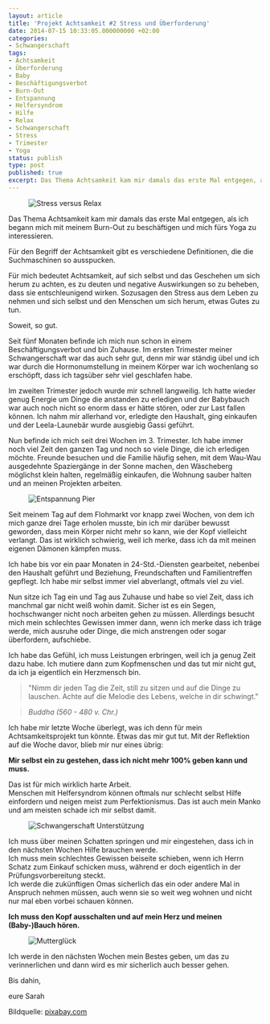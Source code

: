 ```yaml
---
layout: article
title: 'Projekt Achtsamkeit #2 Stress und Überforderung'
date: 2014-07-15 10:33:05.000000000 +02:00
categories:
- Schwangerschaft
tags:
- Achtsamkeit
- Überforderung
- Baby
- Beschäftigungsverbot
- Burn-Out
- Entspannung
- Helfersyndrom
- Hilfe
- Relax
- Schwangerschaft
- Stress
- Trimester
- Yoga
status: publish
type: post
published: true
excerpt: Das Thema Achtsamkeit kam mir damals das erste Mal entgegen, als ich begann mich mit meinem Burn-Out zu beschäftigen und mich fürs Yoga zu interessieren.
---
```


<figure>
	<img src="{{ site.url }}/images/stress-391657_150.jpg" alt="Stress versus Relax" />
</figure>

Das Thema Achtsamkeit kam mir damals das erste Mal entgegen, als ich begann mich mit meinem Burn-Out zu beschäftigen und mich fürs Yoga zu interessieren.

Für den Begriff der Achtsamkeit gibt es verschiedene Definitionen, die die Suchmaschinen so ausspucken.

Für mich bedeutet Achtsamkeit, auf sich selbst und das Geschehen um sich herum zu achten, es zu deuten und negative Auswirkungen so zu beheben, dass sie entschleunigend wirken. Sozusagen den Stress aus dem Leben zu nehmen und sich selbst und den Menschen um sich herum, etwas Gutes zu tun.

Soweit, so gut.

Seit fünf Monaten befinde ich mich nun schon in einem Beschäftigungsverbot und bin Zuhause. Im ersten Trimester meiner Schwangerschaft war das auch sehr gut, denn mir war ständig übel und ich war durch die Hormonumstellung in meinem Körper war ich wochenlang so erschöpft, dass ich tagsüber sehr viel geschlafen habe.

Im zweiten Trimester jedoch wurde mir schnell langweilig. Ich hatte wieder genug Energie um Dinge die anstanden zu erledigen und der Babybauch war auch noch nicht so enorm dass er hätte stören, oder zur Last fallen können. Ich nahm mir allerhand vor, erledigte den Haushalt, ging einkaufen und der Leela-Launebär wurde ausgiebig Gassi geführt.

Nun befinde ich mich seit drei Wochen im 3. Trimester. Ich habe immer noch viel Zeit den ganzen Tag und noch so viele Dinge, die ich erledigen möchte. Freunde besuchen und die Familie häufig sehen, mit dem Wau-Wau ausgedehnte Spaziergänge in der Sonne machen, den Wäscheberg möglichst klein halten, regelmäßig einkaufen, die Wohnung sauber halten und an meinen Projekten arbeiten.

<figure>
	<img src="{{ site.url }}/images/pier-349672_640.jpg" alt="Entspannung Pier" />
</figure>

Seit meinem Tag auf dem Flohmarkt vor knapp zwei Wochen, von dem ich mich ganze drei Tage erholen musste, bin ich mir darüber bewusst geworden, dass mein Körper nicht mehr so kann, wie der Kopf vielleicht verlangt. Das ist wirklich schwierig, weil ich merke, dass ich da mit meinen eigenen Dämonen kämpfen muss.

Ich habe bis vor ein paar Monaten in 24-Std.-Diensten gearbeitet, nebenbei den Haushalt geführt und Beziehung, Freundschaften und Familientreffen gepflegt. Ich habe mir selbst immer viel abverlangt, oftmals viel zu viel.

Nun sitze ich Tag ein und Tag aus Zuhause und habe so viel Zeit, dass ich manchmal gar nicht weiß wohin damit. Sicher ist es ein Segen, hochschwanger nicht noch arbeiten gehen zu müssen. Allerdings besucht mich mein schlechtes Gewissen immer dann, wenn ich merke dass ich träge werde, mich ausruhe oder Dinge, die mich anstrengen oder sogar überfordern, aufschiebe.

Ich habe das Gefühl, ich muss Leistungen erbringen, weil ich ja genug Zeit dazu habe. Ich mutiere dann zum Kopfmenschen und das tut mir nicht gut, da ich ja eigentlich ein Herzmensch bin.

> "Nimm dir jeden Tag die Zeit, still zu sitzen und auf die Dinge zu lauschen. Achte auf die Melodie des Lebens, welche in dir schwingt."

> <cite>Buddha (560 - 480 v. Chr.)</cite>

Ich habe mir letzte Woche überlegt, was ich denn für mein Achtsamkeitsprojekt tun könnte. Etwas das mir gut tut. Mit der Reflektion auf die Woche davor, blieb mir nur eines übrig:

**Mir selbst ein zu gestehen, dass ich nicht mehr 100% geben kann und muss.**

Das ist für mich wirklich harte Arbeit.  
Menschen mit Helfersyndrom können oftmals nur schlecht selbst Hilfe einfordern und neigen meist zum Perfektionismus. Das ist auch mein Manko und am meisten schade ich mir selbst damit.

<figure>
	<img src="{{ site.url }}/images/woman-358779_640.jpg" alt="Schwangerschaft Unterstützung" />
</figure>

Ich muss über meinen Schatten springen und mir eingestehen, dass ich in den nächsten Wochen Hilfe brauchen werde.  
Ich muss mein schlechtes Gewissen beiseite schieben, wenn ich Herrn Schatz zum Einkauf schicken muss, während er doch eigentlich in der Prüfungsvorbereitung steckt.  
Ich werde die zukünftigen Omas sicherlich das ein oder andere Mal in Anspruch nehmen müssen, auch wenn sie so weit weg wohnen und nicht nur mal eben vorbei schauen können.

**Ich muss den Kopf ausschalten und auf mein Herz und meinen (Baby-)Bauch hören.**

<figure>
	<img src="{{ site.url }}/images/pregnant-244662_150.jpg" alt="Mutterglück" />
</figure>

Ich werde in den nächsten Wochen mein Bestes geben, um das zu verinnerlichen und dann wird es mir sicherlich auch besser gehen.

Bis dahin,

eure Sarah

Bildquelle: [pixabay.com](http://www.pixabay.com)

